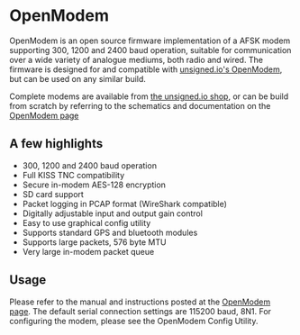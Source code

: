 OpenModem
==========

OpenModem is an open source firmware implementation of a AFSK modem supporting 300, 1200 and 2400 baud operation, suitable for communication over a wide variety of analogue mediums, both radio and wired. The firmware is designed for and compatible with [unsigned.io's OpenModem](https://unsigned.io/openmodem), but can be used on any similar build.

Complete modems are available from [the unsigned.io shop](http://unsigned.io/shop), or can be build from scratch by referring to the schematics and documentation on the [OpenModem page](https://unsigned.io/openmodem)

## A few highlights

- 300, 1200 and 2400 baud operation
- Full KISS TNC compatibility
- Secure in-modem AES-128 encryption
- SD card support
- Packet logging in PCAP format (WireShark compatible)
- Digitally adjustable input and output gain control
- Easy to use graphical config utility
- Supports standard GPS and bluetooth modules
- Supports large packets, 576 byte MTU
- Very large in-modem packet queue

## Usage

Please refer to the manual and instructions posted at the [OpenModem page](https://unsigned.io/openmodem). The default serial connection settings are 115200 baud, 8N1. For configuring the modem, please see the OpenModem Config Utility.